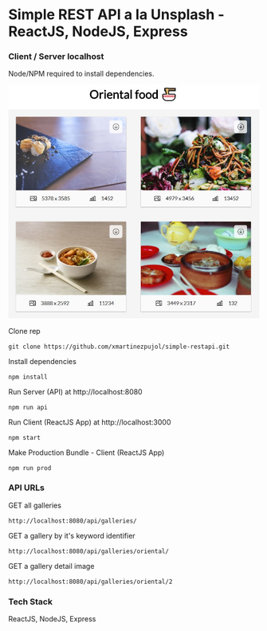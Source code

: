 # Simple REST API a la Unsplash - ReactJS, NodeJS, Express

### Client / Server localhost
Node/NPM required to install dependencies.

![ReactJS App - Simple REST API](/server/data/preview.jpg?raw=true "ReactJS App - Simple REST API")

Clone rep
``` shell
git clone https://github.com/xmartinezpujol/simple-restapi.git
```

Install dependencies
``` shell
npm install
```

Run Server (API) at http://localhost:8080
``` shell
npm run api
```

Run Client (ReactJS App) at http://localhost:3000
``` shell
npm start
```

Make Production Bundle - Client (ReactJS App)
``` shell
npm run prod
```

### API URLs

GET all galleries
``` shell
http://localhost:8080/api/galleries/
```

GET a gallery by it's keyword identifier
``` shell
http://localhost:8080/api/galleries/oriental/
```

GET a gallery detail image
``` shell
http://localhost:8080/api/galleries/oriental/2
```


### Tech Stack
ReactJS, NodeJS, Express
